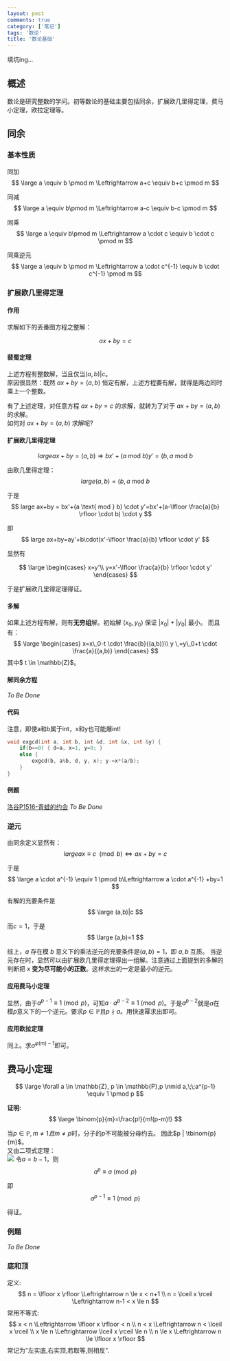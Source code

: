 ```yaml
---
layout: post
comments: true
category: ['笔记']
tags: '数论'
title: '数论基础'
---
```


填坑ing...

## 概述
数论是研究整数的学问。初等数论的基础主要包括同余，扩展欧几里得定理，费马小定理，欧拉定理等。
<!--more-->
## 同余
### 基本性质
同加
$$
\large a \equiv b \pmod m \Leftrightarrow a+c \equiv b+c \pmod m 
$$

同减
$$
\large a \equiv b\pmod m \Leftrightarrow a-c \equiv b-c \pmod m
$$

同乘
$$
\large a \equiv b\pmod m \Leftrightarrow  a \cdot c \equiv b \cdot c \pmod m
$$


同乘逆元
$$
\large a \equiv b \pmod m \Leftrightarrow a \cdot c^{-1} \equiv b \cdot c^{-1} \pmod m
$$

### 扩展欧几里得定理
#### 作用
求解如下的丢番图方程之整解：

$$
ax+by=c
$$

#### 裴蜀定理
上述方程有整数解，当且仅当$(a,b)|c$。     
原因很显然：既然 $ax+by=(a,b)$ 恒定有解，上述方程要有解，就得是两边同时乘上一个整数。  

有了上述定理，对任意方程 $ax+by=c$ 的求解，就转为了对于 $ax+by=(a,b)$ 的求解。     
如何对 $ax+by=(a,b)$ 求解呢?
#### 扩展欧几里得定理
$$
large ax+by=(a,b) \Rightarrow bx'+(a \text{ mod } b)y'=(b,a \text{ mod } b
$$

由欧几里得定理：
$$
large (a,b)=(b,a \text{ mod } b
$$

于是
$$
large ax+by = bx'+(a \text{ mod } b) \cdot y'=bx'+(a-\lfloor \frac{a}{b} \rfloor \cdot b) \cdot y
$$

即
$$
large ax+by=ay'+b\cdot(x'-\lfloor \frac{a}{b} \rfloor \cdot y'
$$

显然有

$$
\large 
\begin{cases} 
x=y'\\ 
y=x'-\lfloor \frac{a}{b} \rfloor \cdot y' 
\end{cases}
$$

于是扩展欧几里得定理得证。
#### 多解
如果上述方程有解，则有**无穷组**解。初始解 $(x_0,y_0)$ 保证 $|x_0|+|y_0|$ 最小。
而且有：
$$
\large 
\begin{cases} 
x=x\_0-t \cdot \frac{b}{(a,b)}\\
y \,=y\_0+t \cdot \frac{a}{(a,b)} 
\end{cases}
$$
其中$ t \in \mathbb{Z}$。
#### 解同余方程
*To Be Done*
#### 代码
注意，即使a和b属于int，x和y也可能爆int!
```cpp
void exgcd(int a, int b, int &d, int &x, int &y) {
	if(b==0) { d=a, x=1, y=0; }
	else {
		exgcd(b, a%b, d, y, x); y-=x*(a/b);
	}
}
```

#### 例题
[洛谷P1516-青蛙的约会](https://www.luogu.org/problemnew/show/P1516)
*To Be Done*
### 逆元
由同余定义显然有：
$$
large ax \equiv c \; \pmod b \Leftrightarrow ax+by=c
$$

于是
$$
\large a \cdot a^{-1} \equiv 1 \pmod b\Leftrightarrow a \cdot a^{-1} +by=1
$$

有解的充要条件是
$$
\large (a,b)|c
$$

而$c=1$，于是
$$
\large (a,b)=1
$$

综上，$a$ 存在模 $b$ 意义下的乘法逆元的充要条件是$(a,b)=1$，即 $a,b$ 互质。
当逆元存在时，显然可以由扩展欧几里得定理得出一组解。注意通过上面提到的多解的判断把 $x$ **变为尽可能小的正数**。这样求出的一定是最小的逆元。
#### 应用费马小定理
显然，由于$a^{p-1} \equiv 1 \pmod p$，可知$a \cdot a^{p-2} \equiv 1 \pmod p$。于是$a^{p-2}$就是$a$在模$p$意义下的一个逆元。要求$p \in \mathbb{P}$且$p \nmid a$。用快速幂求出即可。
#### 应用欧拉定理
同上。求$a^{\varphi(m)-1}$即可。

## 费马小定理
$$
\large \forall a \in \mathbb{Z}, p \in \mathbb{P},p \nmid a,\;\;a^{p-1} \equiv 1 \pmod p
$$

**证明:**
$$
\large \binom{p}{m}=\frac{p!}{m!(p-m)!}
$$

当$p \in \mathbb{P}, m \neq 1且m \neq p$时，分子的$p$不可能被分母约去。
 因此$p | \tbinom{p}{m}$。           
 又由二项式定理：      
 ![](https://panda2134.github.io/img/Fermat.png)
令$a=b-1$，则
$$
a^p \equiv a \pmod p
$$

即
$$
a^{p-1} \equiv 1 \pmod p
$$

得证。
### 例题
*To Be Done*



### 底和顶

定义:
$$
n = \lfloor x \rfloor \Leftrightarrow n \le x < n+1 \\
n = \lceil x \rceil \Leftrightarrow n-1 < x \le n
$$
常用不等式:
$$
x < n \Leftrightarrow \lfloor x \rfloor < n \\
n < x \Leftrightarrow n < \lceil x \rceil \\
x \le n \Leftrightarrow \lceil x  \rceil \le n \\
n \le x \Leftrightarrow n \le \lfloor x \rfloor
$$
常记为"左实底,右实顶,若取等,则相反".
